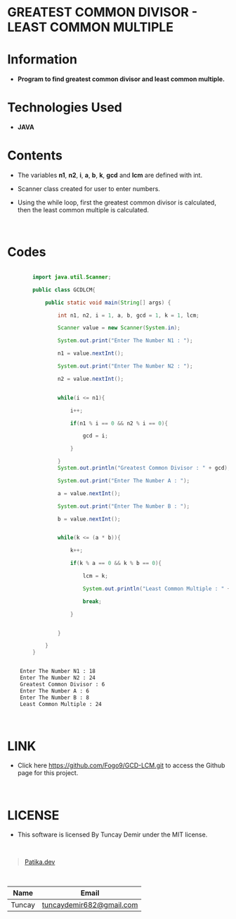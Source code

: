 # **GREATEST COMMON DIVISOR - LEAST COMMON MULTIPLE**

# Information

* **Program to find greatest common divisor and least common multiple.**

# Technologies Used

* **JAVA**

# Contents

* The variables **n1**, **n2**, **i**, **a**, **b**, **k**, **gcd** and **lcm** are defined with int.

* Scanner class created for user to enter numbers.

* Using the while loop, first the greatest common divisor is calculated, then the least common multiple is calculated.

<br />

# Codes

```Java

        import java.util.Scanner;

        public class GCDLCM{

            public static void main(String[] args) {

                int n1, n2, i = 1, a, b, gcd = 1, k = 1, lcm;

                Scanner value = new Scanner(System.in);

                System.out.print("Enter The Number N1 : ");

                n1 = value.nextInt();

                System.out.print("Enter The Number N2 : ");

                n2 = value.nextInt();


```

```Java

                while(i <= n1){

                    i++;

                    if(n1 % i == 0 && n2 % i == 0){

                        gcd = i;

                    }

                }
                System.out.println("Greatest Common Divisor : " + gcd);

                System.out.print("Enter The Number A : ");

                a = value.nextInt();

                System.out.print("Enter The Number B : ");

                b = value.nextInt();


                while(k <= (a * b)){

                    k++;

                    if(k % a == 0 && k % b == 0){

                        lcm = k;

                        System.out.println("Least Common Multiple : " + lcm);

                        break;

                    }


                }

            }
        }

```

```bash

    Enter The Number N1 : 18
    Enter The Number N2 : 24
    Greatest Common Divisor : 6
    Enter The Number A : 6
    Enter The Number B : 8
    Least Common Multiple : 24

```

<br />

# LINK

* Click here https://github.com/Fogo9/GCD-LCM.git to access the Github page for this project.

<br />

# LICENSE

* This software is licensed By Tuncay Demir under the MIT license.

<br />

>[Patika.dev](https://app.patika.dev/fogomurphy)

<br/>

| Name |  Email |
| ---- |  ----- |
| Tuncay | tuncaydemir682@gmail.com |
